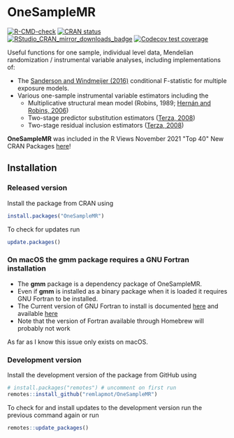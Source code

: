 # OneSampleMR
<!-- badges: start -->
[![R-CMD-check](https://github.com/remlapmot/OneSampleMR/workflows/R-CMD-check/badge.svg)](https://github.com/remlapmot/OneSampleMR/actions?workflow=R-CMD-check)
[![CRAN status](https://www.r-pkg.org/badges/version/OneSampleMR)](https://cran.r-project.org/package=OneSampleMR)
[![RStudio_CRAN_mirror_downloads_badge](http://cranlogs.r-pkg.org/badges/grand-total/OneSampleMR?color=blue)](https://CRAN.R-project.org/package=OneSampleMR)
[![Codecov test coverage](https://codecov.io/gh/remlapmot/OneSampleMR/branch/main/graph/badge.svg)](https://app.codecov.io/gh/remlapmot/OneSampleMR?branch=main)
<!-- badges: end -->

Useful functions for one sample, individual level data, Mendelian randomization / instrumental variable 
analyses, including implementations of:

* The [Sanderson and Windmeijer (2016)](https://doi.org/10.1016/j.jeconom.2015.06.004) conditional F-statistic for multiple exposure models.
* Various one-sample instrumental variable estimators including the
  * Multiplicative structural mean model (Robins, 1989; [Hernán and Robins, 2006](https://doi.org/10.1097/01.ede.0000222409.00878.37))<!--  * Logistic structural mean model (Robins, 1989; [Vansteelandt and Goetghebeur, 2003](https://doi.org/10.1046/j.1369-7412.2003.00417.x)) -->
  * Two-stage predictor substitution estimators ([Terza, 2008](https://doi.org/10.1016/j.jhealeco.2007.09.009))
  * Two-stage residual inclusion estimators ([Terza, 2008](https://doi.org/10.1016/j.jhealeco.2007.09.009))

**OneSampleMR** was included in the R Views November 2021 "Top 40" New CRAN Packages [here](https://rviews.rstudio.com/2021/12/21/november-2021-top-40-new-cran-packages/)!

## Installation

### Released version

Install the package from CRAN using
``` r
install.packages("OneSampleMR")
```

To check for updates run
``` r
update.packages()
```

### On macOS the gmm package requires a GNU Fortran installation

* The **gmm** package is a dependency package of OneSampleMR.
* Even if **gmm** is installed as a binary package when it is loaded it requires GNU Fortran to be installed.
* The Current version of GNU Fortran to install is documented [here](https://mac.r-project.org/tools/) and available [here](https://mac.r-project.org/tools/gfortran-12.2-universal.pkg)
* Note that the version of Fortran available through Homebrew will probably not work

As far as I know this issue only exists on macOS.

### Development version

Install the development version of the package from GitHub using
``` r
# install.packages("remotes") # uncomment on first run
remotes::install_github("remlapmot/OneSampleMR")
```

To check for and install updates to the development version run the previous command again or run
``` r
remotes::update_packages()
```
